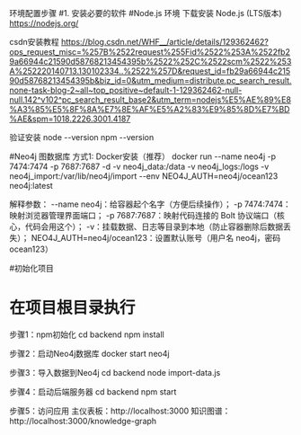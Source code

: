 环境配置步骤
#1. 安装必要的软件
#Node.js 环境
下载安装 Node.js (LTS版本)
https://nodejs.org/

csdn安装教程
https://blog.csdn.net/WHF__/article/details/129362462?ops_request_misc=%257B%2522request%255Fid%2522%253A%2522fb29a66944c21590d58768213454395b%2522%252C%2522scm%2522%253A%252220140713.130102334..%2522%257D&request_id=fb29a66944c21590d58768213454395b&biz_id=0&utm_medium=distribute.pc_search_result.none-task-blog-2~all~top_positive~default-1-129362462-null-null.142^v102^pc_search_result_base2&utm_term=nodejs%E5%AE%89%E8%A3%85%E5%8F%8A%E7%8E%AF%E5%A2%83%E9%85%8D%E7%BD%AE&spm=1018.2226.3001.4187

验证安装
node --version
npm --version

#Neo4j 图数据库
方式1: Docker安装（推荐）
docker run --name neo4j -p 7474:7474 -p 7687:7687 -d -v neo4j_data:/data -v neo4j_logs:/logs -v neo4j_import:/var/lib/neo4j/import --env NEO4J_AUTH=neo4j/ocean123 neo4j:latest

解释参数：
--name neo4j：给容器起个名字（方便后续操作）；
-p 7474:7474：映射浏览器管理界面端口；
-p 7687:7687：映射代码连接的 Bolt 协议端口（核心，代码会用这个）；
-v：挂载数据、日志等目录到本地（防止容器删除后数据丢失）；
NEO4J_AUTH=neo4j/ocean123：设置默认账号（用户名 neo4j，密码 ocean123）

#初始化项目
# 在项目根目录执行
步骤1：npm初始化
cd backend
npm install

步骤2：启动Neo4j数据库
docker start neo4j

步骤3：导入数据到Neo4j
cd backend
node import-data.js

步骤4：启动后端服务器
cd backend
npm start

步骤5：访问应用
主仪表板：http://localhost:3000
知识图谱：http://localhost:3000/knowledge-graph
